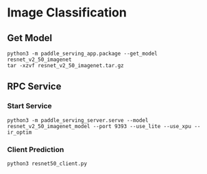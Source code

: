 # Image Classification

## Get Model

```
python3 -m paddle_serving_app.package --get_model resnet_v2_50_imagenet
tar -xzvf resnet_v2_50_imagenet.tar.gz
```

## RPC Service

### Start Service

```
python3 -m paddle_serving_server.serve --model resnet_v2_50_imagenet_model --port 9393 --use_lite --use_xpu --ir_optim
```

### Client Prediction

```
python3 resnet50_client.py
```
